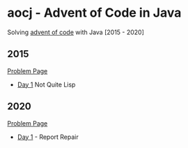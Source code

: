 # aocj - Advent of Code in Java
Solving [advent of code](https://adventofcode.com) with Java [2015 - 2020]

## 2015

[Problem Page](https://adventofcode.com/2015)

- [Day 1](https://adventofcode.com/2015/day/1) Not Quite Lisp

## 2020

[Problem Page](https://adventofcode.com/2020)

- [Day 1](https://adventofcode.com/2015/day/2020) - Report Repair 